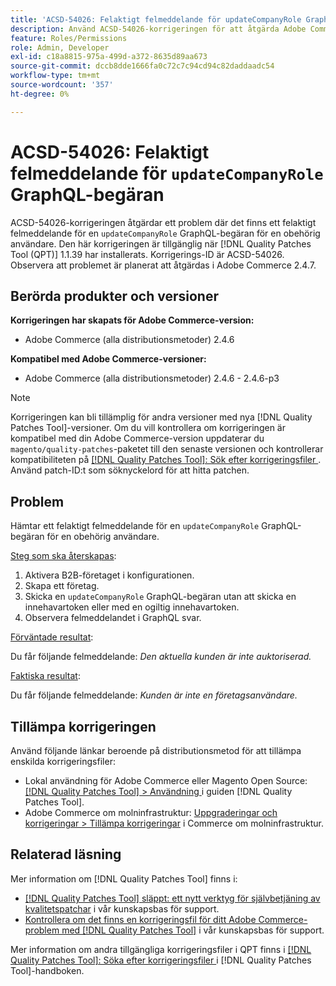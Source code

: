 ```yaml
---
title: 'ACSD-54026: Felaktigt felmeddelande för updateCompanyRole GraphQL-begäran'
description: Använd ACSD-54026-korrigeringen för att åtgärda Adobe Commerce-problemet där det finns ett felaktigt felmeddelande för en updateCompanyRole GraphQL-begäran för en obehörig användare.
feature: Roles/Permissions
role: Admin, Developer
exl-id: c18a8815-975a-499d-a372-8635d89aa673
source-git-commit: dccb8dde1666fa0c72c7c94cd94c82daddaadc54
workflow-type: tm+mt
source-wordcount: '357'
ht-degree: 0%

---
```


# ACSD-54026: Felaktigt felmeddelande för `updateCompanyRole` GraphQL-begäran

ACSD-54026-korrigeringen åtgärdar ett problem där det finns ett felaktigt felmeddelande för en `updateCompanyRole` GraphQL-begäran för en obehörig användare. Den här korrigeringen är tillgänglig när [!DNL Quality Patches Tool (QPT)] 1.1.39 har installerats. Korrigerings-ID är ACSD-54026. Observera att problemet är planerat att åtgärdas i Adobe Commerce 2.4.7.

## Berörda produkter och versioner

**Korrigeringen har skapats för Adobe Commerce-version:**

* Adobe Commerce (alla distributionsmetoder) 2.4.6

**Kompatibel med Adobe Commerce-versioner:**

* Adobe Commerce (alla distributionsmetoder) 2.4.6 - 2.4.6-p3

>[!NOTE]
>
>Korrigeringen kan bli tillämplig för andra versioner med nya [!DNL Quality Patches Tool]-versioner. Om du vill kontrollera om korrigeringen är kompatibel med din Adobe Commerce-version uppdaterar du `magento/quality-patches`-paketet till den senaste versionen och kontrollerar kompatibiliteten på [[!DNL Quality Patches Tool]: Sök efter korrigeringsfiler ](https://experienceleague.adobe.com/tools/commerce-quality-patches/index.html). Använd patch-ID:t som söknyckelord för att hitta patchen.

## Problem

Hämtar ett felaktigt felmeddelande för en `updateCompanyRole` GraphQL-begäran för en obehörig användare.

<u>Steg som ska återskapas</u>:

1. Aktivera B2B-företaget i konfigurationen.
1. Skapa ett företag.
1. Skicka en `updateCompanyRole` GraphQL-begäran utan att skicka en innehavartoken eller med en ogiltig innehavartoken.
1. Observera felmeddelandet i GraphQL svar.

<u>Förväntade resultat</u>:

Du får följande felmeddelande: *Den aktuella kunden är inte auktoriserad.*

<u>Faktiska resultat</u>:

Du får följande felmeddelande: *Kunden är inte en företagsanvändare.*

## Tillämpa korrigeringen

Använd följande länkar beroende på distributionsmetod för att tillämpa enskilda korrigeringsfiler:

* Lokal användning för Adobe Commerce eller Magento Open Source: [[!DNL Quality Patches Tool] > Användning ](https://experienceleague.adobe.com/docs/commerce-operations/tools/quality-patches-tool/usage.html) i guiden [!DNL Quality Patches Tool].
* Adobe Commerce om molninfrastruktur: [Uppgraderingar och korrigeringar > Tillämpa korrigeringar](https://experienceleague.adobe.com/docs/commerce-cloud-service/user-guide/develop/upgrade/apply-patches.html) i Commerce om molninfrastruktur.

## Relaterad läsning

Mer information om [!DNL Quality Patches Tool] finns i:

* [[!DNL Quality Patches Tool] släppt: ett nytt verktyg för självbetjäning av kvalitetspatchar](/help/announcements/adobe-commerce-announcements/magento-quality-patches-released-new-tool-to-self-serve-quality-patches.md) i vår kunskapsbas för support.
* [Kontrollera om det finns en korrigeringsfil för ditt Adobe Commerce-problem med  [!DNL Quality Patches Tool]](/help/support-tools/patches-available-in-qpt-tool/check-patch-for-magento-issue-with-magento-quality-patches.md) i vår kunskapsbas för support.

Mer information om andra tillgängliga korrigeringsfiler i QPT finns i [[!DNL Quality Patches Tool]: Söka efter korrigeringsfiler ](https://experienceleague.adobe.com/tools/commerce-quality-patches/index.html) i [!DNL Quality Patches Tool]-handboken.
